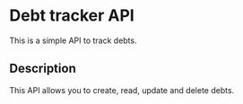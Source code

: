 # Debt tracker API

This is a simple API to track debts.

## Description

This API allows you to create, read, update and delete debts.
